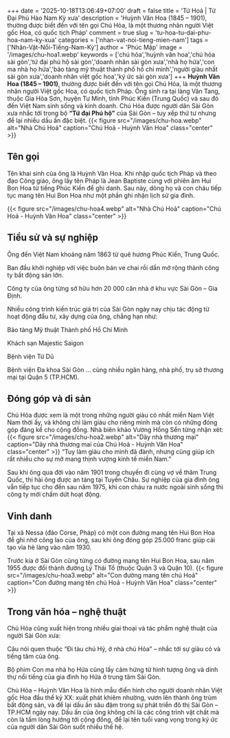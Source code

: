 +++
date = '2025-10-18T13:06:49+07:00'
draft = false
title = 'Tứ Hoả | Tứ Đại Phú Hào Nam Kỳ xưa'
description = 'Huỳnh Văn Hoa (1845 – 1901), thường được biết đến với tên gọi Chú Hỏa, là một thương nhân người Việt gốc Hoa, có quốc tịch Pháp'
comment = true
slug = 'tu-hoa-tu-dai-phu-hoa-nam-ky-xua'
categories = ['nhan-vat-noi-tieng-mien-nam']
tags = ['Nhân-Vật-Nổi-Tiếng-Nam-Kỳ']
author = 'Phúc Mập'
image = '/images/chu-hoa1.webp'
keywords = ['chú hỏa','huỳnh văn hoa','chú hỏa sài gòn','tứ đại phú hộ sài gòn','doanh nhân sài gòn xưa','nhà họ hứa','con ma nhà họ hứa','bảo tàng mỹ thuật thành phố hồ chí minh','người giàu nhất sài gòn xưa','doanh nhân việt gốc hoa','ký ức sài gòn xưa']
+++
**Huỳnh Văn Hoa (1845 – 1901)**, thường được biết đến với tên gọi Chú Hỏa, là một thương nhân người Việt gốc Hoa, có quốc tịch Pháp. Ông sinh ra tại làng Văn Tang, thuộc Gia Hòa Sơn, huyện Tư Minh, tỉnh Phúc Kiến (Trung Quốc) và sau đó đến Việt Nam sinh sống và kinh doanh.
Chú Hỏa được người dân Sài Gòn xưa nhắc tới trong bộ **“Tứ đại Phú hộ”** của Sài Gòn – tuy xếp thứ tư nhưng để lại nhiều dấu ấn đặc biệt.
{{< figure src="/images/chu-hoa.webp" alt="Nhà Chú Hoả" caption="Chú Hoả - Huỳnh Văn Hoa" class="center" >}}

## Tên gọi

Tên khai sinh của ông là Huỳnh Văn Hoa. Khi nhập quốc tịch Pháp và theo đạo Công giáo, ông lấy tên Pháp là Jean Baptiste cùng với phiên âm Hui Bon Hoa từ tiếng Phúc Kiến để ghi danh.
Sau này, dòng họ và con cháu tiếp tục mang tên Hui Bon Hoa như một phần ghi nhận lịch sử gia đình.

{{< figure src="/images/chu-hoa4.webp" alt="Nhà Chú Hoả" caption="Chú Hoả - Huỳnh Văn Hoa" class="center" >}}

## Tiểu sử và sự nghiệp

Ông đến Việt Nam khoảng năm 1863 từ quê hương Phúc Kiến, Trung Quốc.

Ban đầu khởi nghiệp với việc buôn bán ve chai rồi dần mở rộng thành công ty bất động sản lớn.

Công ty của ông từng sở hữu hơn 20 000 căn nhà ở khu vực Sài Gòn – Gia Định.

Nhiều công trình kiến trúc giá trị của Sài Gòn ngày nay chịu tác động từ hoạt động đầu tư, xây dựng của ông, chẳng hạn như:

Bảo tàng Mỹ thuật Thành phố Hồ Chí Minh

Khách sạn Majestic Saigon

Bệnh viện Từ Dũ

Bệnh viện Đa khoa Sài Gòn
... cùng nhiều ngân hàng, nhà phố, trụ sở thương mại tại Quận 5 (TP.HCM).

## Đóng góp và di sản

Chú Hỏa được xem là một trong những người giàu có nhất miền Nam Việt Nam thời ấy, và không chỉ làm giàu cho riêng mình mà còn có những đóng góp đáng kể cho cộng đồng.
Nhà biên khảo Vương Hồng Sển từng nhận xét:
{{< figure src="/images/chu-hoa2.webp" alt="Dãy nhà thương mại" caption="Dãy nhà thương mai của Chú Hoả - Huỳnh Văn Hoa" class="center" >}}
“Tuy làm giàu cho mình đã đành, nhưng cũng giúp ích rất nhiều cho sự mở mang thịnh vượng kinh tế miền Nam.”

Sau khi ông qua đời vào năm 1901 trong chuyến đi cùng vợ về thăm Trung Quốc, thi hài ông được an táng tại Tuyền Châu. Sự nghiệp của gia đình ông vẫn tiếp tục cho đến sau năm 1975, khi con cháu ra nước ngoài sinh sống thì công ty mới chấm dứt hoạt động.

## Vinh danh

Tại xã Nessa (đảo Corse, Pháp) có một con đường mang tên Hui Bon Hoa để ghi nhớ công lao của ông, sau khi ông đóng góp 25.000 franc giúp cải tạo vỉa hè làng vào năm 1930.

Trước kia ở Sài Gòn cũng từng có đường mang tên Hui Bon Hoa, sau năm 1955 được đổi thành đường Lý Thái Tổ (thuộc Quận 3 và Quận 10).
{{< figure src="/images/chu-hoa3.webp" alt="Con đường mang tên chú Hoả" caption="Con đường mang tên chú Hoả - Huỳnh Văn Hoa" class="center" >}}
## Trong văn hóa – nghệ thuật

Chú Hỏa cũng xuất hiện trong nhiều giai thoại và tác phẩm nghệ thuật của người Sài Gòn xưa:

Câu nói quen thuộc “Đi tàu chú Hỷ, ở nhà chú Hỏa” – nhắc tới sự giàu có và tiếng tăm của ông.

Bộ phim Con ma nhà họ Hứa cũng lấy cảm hứng từ hình tượng ông và dinh thự nổi tiếng của gia đình họ Hứa ở trung tâm Sài Gòn.


Chú Hỏa – Huỳnh Văn Hoa là hình mẫu điển hình cho người doanh nhân Việt gốc Hoa đầu thế kỷ XX: xuất phát khiêm nhường, vươn lên thành ông trùm bất động sản, và để lại dấu ấn sâu đậm trong sự phát triển đô thị Sài Gòn – TP.HCM ngày nay.
Dấu ấn của ông không chỉ là các công trình vật chất mà còn là tấm lòng hướng tới cộng đồng, để lại tên tuổi vang vọng trong ký ức của người dân Sài Gòn suốt nhiều thế hệ.